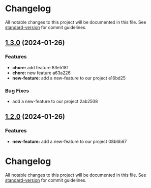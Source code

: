 # Changelog

All notable changes to this project will be documented in this file. See [standard-version](https://github.com/conventional-changelog/standard-version) for commit guidelines.

## [1.3.0](///compare/v1.2.0...v1.3.0) (2024-01-26)


### Features

* **chore:** add feature 83e518f
* **chore:** new feature a63a226
* **new-feature:** add a new-feature to our project e16bd25


### Bug Fixes

* add a new-feature to our project 2ab2508

## [1.2.0](///compare/v1.1.0...v1.2.0) (2024-01-26)


### Features

* **new-feature:** add a new-feature to our project 08b6b67

# Changelog

All notable changes to this project will be documented in this file. See [standard-version](https://github.com/conventional-changelog/standard-version) for commit guidelines.
